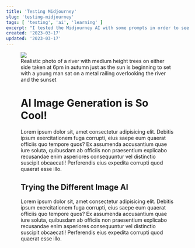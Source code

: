 ```yaml
---
title: 'Testing Midjourney'
slug: 'testing-midjourney'
tags: [ 'testing', 'ai', 'learning' ]
excerpt: "I tested the Midjourney AI with some prompts in order to see how good it was and to see if all the hype was worth it. Spoilers: it was"
created: '2023-03-17'
updated: '2023-03-17'
---
```


<figure class="w-full flex justify-between gap-x-4">
  <div class='w-96'>
    <img class="w-96 max-w-none" src="/images/midjourney-background.png" />
    <figcaption class="italic text-justify">Realistic photo of a river with medium height trees on either side taken at 6pm in autumn just as the sun is beginning to set with a young man sat on a metal railing overlooking the river and the sunset</figcaption>
  </div>
  <div>
    <h1 class="text-3xl py-4 font-bold">AI Image Generation is So Cool!</h1>
    <p>
      Lorem ipsum dolor sit, amet consectetur adipisicing elit. Debitis ipsum exercitationem fuga corrupti, eius saepe eum quaerat officiis quo tempore quos? Ex assumenda accusantium quae iure soluta, quibusdam ab officiis non praesentium explicabo recusandae enim asperiores consequuntur vel distinctio suscipit obcaecati! Perferendis eius expedita corrupti quod quaerat esse illo.
    </p>
    <h2 class="text-lg pt-4 pb-2 font-bold">Trying the Different Image AI</h2>
    <p>
      Lorem ipsum dolor sit, amet consectetur adipisicing elit. Debitis ipsum exercitationem fuga corrupti, eius saepe eum quaerat officiis quo tempore quos? Ex assumenda accusantium quae iure soluta, quibusdam ab officiis non praesentium explicabo recusandae enim asperiores consequuntur vel distinctio suscipit obcaecati! Perferendis eius expedita corrupti quod quaerat esse illo.
    </p>
  </div>
</figure>
